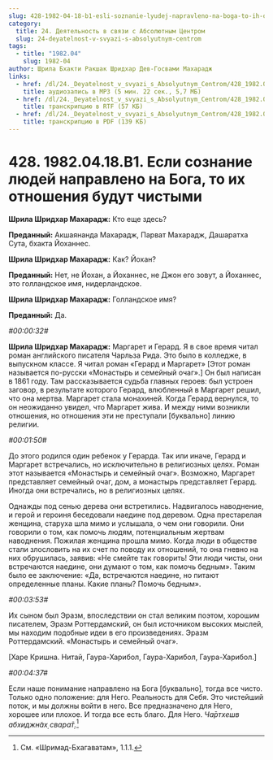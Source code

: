 ```yaml
---
slug: 428-1982-04-18-b1-esli-soznanie-lyudej-napravleno-na-boga-to-ih-otnosheniya-budut-chistymi
category:
  title: 24. Деятельность в связи с Абсолютным Центром
  slug: 24-deyatelnost-v-svyazi-s-absolyutnym-centrom
tags:
  - title: "1982.04"
    slug: 1982-04
author: Шрила Бхакти Ракшак Шридхар Дев-Госвами Махарадж
links:
  - href: /dl/24._Deyatelnost_v_svyazi_s_Absolyutnym_Centrom/428_1982.04.18.B1_SridharMj_Esli_soznanie_ljudej_napravleno_na_Boga_to_ih_otnoshenija_budut_chistymi.mp3
    title: аудиозапись в MP3 (5 мин. 22 сек., 5,7 МБ)
  - href: /dl/24._Deyatelnost_v_svyazi_s_Absolyutnym_Centrom/428_1982.04.18.B1_SridharMj_Esli_soznanie_ljudej_napravleno_na_Boga_to_ih_otnoshenija_budut_chistymi.rtf
    title: транскрипцию в RTF (57 КБ)
  - href: /dl/24._Deyatelnost_v_svyazi_s_Absolyutnym_Centrom/428_1982.04.18.B1_SridharMj_Esli_soznanie_ljudej_napravleno_na_Boga_to_ih_otnoshenija_budut_chistymi.pdf
    title: транскрипцию в PDF (139 КБ)
---
```


# 428. 1982.04.18.B1. Если сознание людей направлено на Бога, то их отношения будут чистыми

**Шрила Шридхар Махарадж:** Кто еще здесь?

**Преданный:** Акшаянанда Махарадж, Парват Махарадж, Дашаратха Сута, бхакта Йоханнес.

**Шрила Шридхар Махарадж:** Как? Йохан?

**Преданный:** Нет, не Йохан, а Йоханнес, не Джон его зовут, а Йоханнес, это голландское имя, нидерландское.

**Шрила Шридхар Махарадж:** Голландское имя?

**Преданный:** Да.

*#00:00:32#*

**Шрила Шридхар Махарадж:** Маргарет и Герард. Я в свое время читал роман английского писателя Чарльза Рида. Это было в колледже, в выпускном классе. Я читал роман «Герард и Маргарет» [Этот роман называется по-русски «Монастырь и семейный очаг».] Он был написан в 1861 году. Там рассказывается судьба главных героев: был устроен заговор, в результате которого Герард, влюбленный в Маргарет решил, что она мертва. Маргарет стала монахиней. Когда Герард вернулся, то он неожиданно увидел, что Маргарет жива. И между ними возникли отношения, но отношения эти не преступали [буквально] линию религии.

*#00:01:50#*

До этого родился один ребенок у Герарда. Так или иначе, Герард и Маргарет встречались, но исключительно в религиозных целях. Роман этот называется «Монастырь и семейный очаг». Возможно, Маргарет представляет семейный очаг, дом, а монастырь представляет Герард. Иногда они встречались, но в религиозных целях.

Однажды под сенью дерева они встретились. Надвигалось наводнение, и герой и героиня беседовали наедине под деревом. Одна престарелая женщина, старуха шла мимо и услышала, о чем они говорили. Они говорили о том, как помочь людям, потенциальным жертвам наводнения. Пожилая женщина прошла мимо. Когда люди в обществе стали злословить на их счет по поводу их отношений, то она гневно на них обрушилась, заявив: «Не смейте так говорить! Эти люди чисты, они встречаются наедине, они думают о том, как помочь бедным». Таким было ее заключение: «Да, встречаются наедине, но питают определенные планы. Какие планы? Помочь бедным».

*#00:03:53#*

Их сыном был Эразм, впоследствии он стал великим поэтом, хорошим писателем, Эразм Роттердамский, он был источником высоких мыслей, мы находим подобные идеи в его произведениях. Эразм Роттердамский. «Монастырь и семейный очаг».

[Харе Кришна. Нитай, Гаура-Харибол, Гаура-Харибол, Гаура-Харибол.]

*#00:04:37#*

Если наше понимание направлено на Бога [буквально], тогда все чисто. Только одно положение: для Него. Реальность для Себя. Это чистейший поток, и мы должны войти в него. Все предназначено для Него, хорошее или плохое. И тогда все есть благо. Для Него. *Ча̄ртхешв абхиджн̃ах̣ свара̄т̣.*[^_ftn1]



[^_ftn1]: См. «Шримад-Бхагаватам», 1.1.1.

